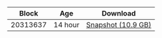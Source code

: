 |     Block   |     Age     |   Download  |
| ----------- | ----------- | ----------- |
|   20313637   |  14 hour | [Snapshot (10.9 GB)](https://s3.eu-central-1.amazonaws.com/w3coins.io/snapshots/band-mainnet/band_snapsot_latest.tar.lz4)  |
